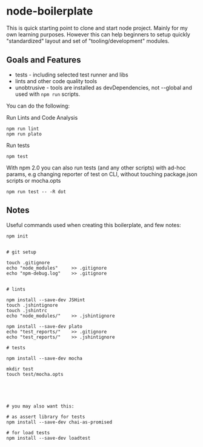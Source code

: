 # node-boilerplate

This is quick starting point to clone and start node project. Mainly for my own learning purposes. 
However this can help beginners to setup quickly "standardized" layout and set of "tooling/development" modules.

## Goals and Features 

- tests - including selected test runner and libs 
- lints and other code quality tools
- unobtrusive - tools are installed as devDependencies, not --global and used with `npm run` scripts.

You can do the following:

Run Lints and Code Analysis 

	npm run lint
	npm run plato

Run tests

	npm test


With npm 2.0 you can also run tests (and any other scripts) 
with ad-hoc params, e.g changing reporter of test on CLI, 
without touching package.json scripts or mocha.opts

	npm run test -- -R dot


## Notes 

Useful commands used when creating this boilerplate, and few notes:

	npm init
	

	# git setup

	touch .gitignore
	echo "node_modules" 	>> .gitignore
	echo "npm-debug.log" 	>> .gitignore


	# lints

	npm install --save-dev JSHint
	touch .jshintignore
	touch .jshintrc
	echo "node_modules/" 	>> .jshintignore

	npm install --save-dev plato
	echo "test_reports/" 	>> .gitignore
	echo "test_reports/" 	>> .jshintignore

	# tests

	npm install --save-dev mocha

	mkdir test
	touch test/mocha.opts





	# you may also want this:

	# as assert library for tests
	npm install --save-dev chai-as-promised

	# for load tests
	npm install --save-dev loadtest